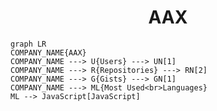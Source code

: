 <h1 align="center">AAX</h1>

```mermaid
graph LR
COMPANY_NAME{AAX}
COMPANY_NAME ---> U{Users} ---> UN[1]
COMPANY_NAME ---> R{Repositories} ---> RN[2]
COMPANY_NAME ---> G{Gists} ---> GN[1]
COMPANY_NAME ---> ML{Most Used<br>Languages}
ML --> JavaScript[JavaScript]
```
